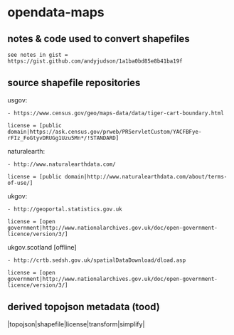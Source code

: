 # opendata-maps



## notes & code used to convert shapefiles

	see notes in gist = https://gist.github.com/andyjudson/1a1ba0bd85e8b41ba19f



## source shapefile repositories


usgov:

	- https://www.census.gov/geo/maps-data/data/tiger-cart-boundary.html
	
	license = [public domain|https://ask.census.gov/prweb/PRServletCustom/YACFBFye-rFIz_FoGtyvDRUGg1Uzu5Mn*/!STANDARD]

naturalearth:

	- http://www.naturalearthdata.com/
	
	license = [public domain|http://www.naturalearthdata.com/about/terms-of-use/]

ukgov:

	- http://geoportal.statistics.gov.uk

	license = [open government|http://www.nationalarchives.gov.uk/doc/open-government-licence/version/3/]

ukgov.scotland [offline]

	- http://crtb.sedsh.gov.uk/spatialDataDownload/dload.asp

	license = [open government|http://www.nationalarchives.gov.uk/doc/open-government-licence/version/3/]



## derived topojson metadata (tood)


|topojson|shapefile|license|transform|simplify|

